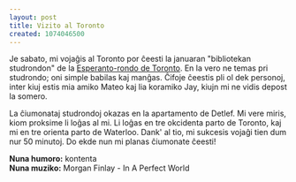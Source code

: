 ```yaml
---
layout: post
title: Vizito al Toronto
created: 1074046500
---
```

Je sabato, mi vojaĝis al Toronto por ĉeesti la januaran "bibliotekan studrondon" de la <a href="http://www.esperanto.ca/toronto/">Esperanto-rondo de Toronto</a>.  En la vero ne temas pri studrondo; oni simple babilas kaj manĝas.  Ĉifoje ĉeestis pli ol dek personoj, inter kiuj estis mia amiko Mateo kaj lia koramiko Jay, kiujn mi ne vidis depost la somero.

La ĉiumonataj studrondoj okazas en la apartamento de Detlef.  Mi vere miris, kiom proksime li loĝas al mi.  Li loĝas en tre okcidenta parto de Toronto, kaj mi en tre orienta parto de Waterloo.  Dank' al tio, mi sukcesis vojaĝi tien dum nur 50 minutoj.  Do ekde nun mi planas ĉiumonate ĉeesti!

**Nuna humoro:** kontenta  
**Nuna muziko:** Morgan Finlay - In A Perfect World
